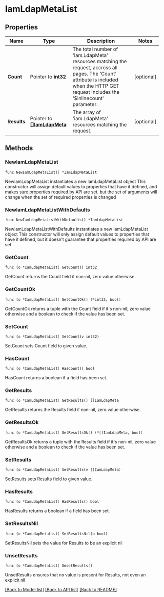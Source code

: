 # IamLdapMetaList

## Properties

Name | Type | Description | Notes
------------ | ------------- | ------------- | -------------
**Count** | Pointer to **int32** | The total number of &#39;iam.LdapMeta&#39; resources matching the request, accross all pages. The &#39;Count&#39; attribute is included when the HTTP GET request includes the &#39;$inlinecount&#39; parameter. | [optional] 
**Results** | Pointer to [**[]IamLdapMeta**](IamLdapMeta.md) | The array of &#39;iam.LdapMeta&#39; resources matching the request. | [optional] 

## Methods

### NewIamLdapMetaList

`func NewIamLdapMetaList() *IamLdapMetaList`

NewIamLdapMetaList instantiates a new IamLdapMetaList object
This constructor will assign default values to properties that have it defined,
and makes sure properties required by API are set, but the set of arguments
will change when the set of required properties is changed

### NewIamLdapMetaListWithDefaults

`func NewIamLdapMetaListWithDefaults() *IamLdapMetaList`

NewIamLdapMetaListWithDefaults instantiates a new IamLdapMetaList object
This constructor will only assign default values to properties that have it defined,
but it doesn't guarantee that properties required by API are set

### GetCount

`func (o *IamLdapMetaList) GetCount() int32`

GetCount returns the Count field if non-nil, zero value otherwise.

### GetCountOk

`func (o *IamLdapMetaList) GetCountOk() (*int32, bool)`

GetCountOk returns a tuple with the Count field if it's non-nil, zero value otherwise
and a boolean to check if the value has been set.

### SetCount

`func (o *IamLdapMetaList) SetCount(v int32)`

SetCount sets Count field to given value.

### HasCount

`func (o *IamLdapMetaList) HasCount() bool`

HasCount returns a boolean if a field has been set.

### GetResults

`func (o *IamLdapMetaList) GetResults() []IamLdapMeta`

GetResults returns the Results field if non-nil, zero value otherwise.

### GetResultsOk

`func (o *IamLdapMetaList) GetResultsOk() (*[]IamLdapMeta, bool)`

GetResultsOk returns a tuple with the Results field if it's non-nil, zero value otherwise
and a boolean to check if the value has been set.

### SetResults

`func (o *IamLdapMetaList) SetResults(v []IamLdapMeta)`

SetResults sets Results field to given value.

### HasResults

`func (o *IamLdapMetaList) HasResults() bool`

HasResults returns a boolean if a field has been set.

### SetResultsNil

`func (o *IamLdapMetaList) SetResultsNil(b bool)`

 SetResultsNil sets the value for Results to be an explicit nil

### UnsetResults
`func (o *IamLdapMetaList) UnsetResults()`

UnsetResults ensures that no value is present for Results, not even an explicit nil

[[Back to Model list]](../README.md#documentation-for-models) [[Back to API list]](../README.md#documentation-for-api-endpoints) [[Back to README]](../README.md)



